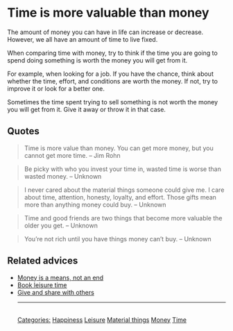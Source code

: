 # Time is more valuable than money

The amount of money you can have in life can increase or decrease. However, we all have an amount of time to live fixed.

When comparing time with money, try to think if the time you are going to spend doing something is worth the money you will get from it.

For example, when looking for a job. If you have the chance, think about whether the time, effort, and conditions are worth the money. If not, try to improve it or look for a better one.

Sometimes the time spent trying to sell something is not worth the money you will get from it. Give it away or throw it in that case.

## Quotes

> Time is more value than money. You can get more money, but you cannot get more time. – Jim Rohn

> Be picky with who you invest your time in, wasted time is worse than wasted money. – Unknown

> I never cared about the material things someone could give me. I care about time, attention, honesty, loyalty, and effort. Those gifts mean more than anything money could buy. – Unknown

> Time and good friends are two things that become more valuable the older you get. – Unknown

> You’re not rich until you have things money can’t buy. – Unknown

## Related advices

- [Money is a means, not an end](Money%20is%20a%20means,%20not%20an%20end/index.md)
- [Book leisure time](Book%20leisure%20time/index.md)
- [Give and share with others](Give%20and%20share%20with%20others/index.md)<hr/><br/>[Categories:](Categories/index.md) [Happiness](Categories/Happiness.md) [Leisure](Categories/Leisure.md) [Material things](Categories/Material%20things.md) [Money](Categories/Money.md) [Time](Categories/Time.md)